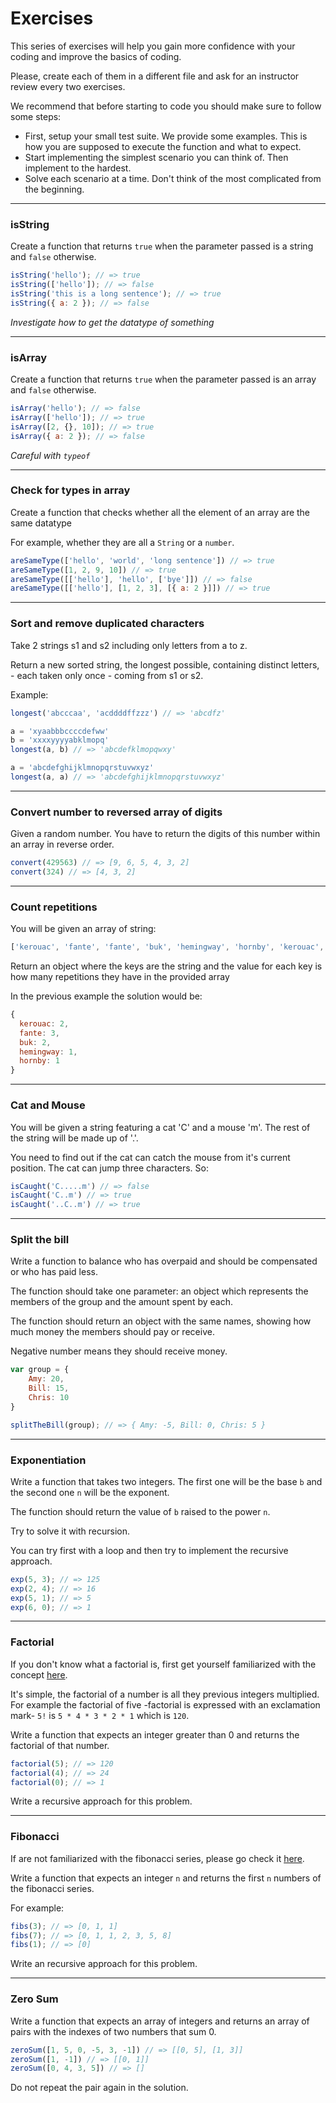 # Exercises

This series of exercises will help you gain more confidence with your coding
and improve the basics of coding.

Please, create each of them in a different file and ask for an instructor
review every two exercises.

We recommend that before starting to code you should make sure to follow some steps:

- First, setup your small test suite. We provide some examples. This is how you are supposed to execute the function and what to expect.
- Start implementing the simplest scenario you can think of. Then implement to the hardest.
- Solve each scenario at a time. Don't think of the most complicated from the beginning.

---

### isString

Create a function that returns `true` when the parameter passed is a string and `false` otherwise.

```javascript
isString('hello'); // => true
isString(['hello']); // => false
isString('this is a long sentence'); // => true
isString({ a: 2 }); // => false
```

*Investigate how to get the datatype of something*

---

### isArray

Create a function that returns `true` when the parameter passed is an array and `false` otherwise.

```javascript
isArray('hello'); // => false
isArray(['hello']); // => true
isArray([2, {}, 10]); // => true
isArray({ a: 2 }); // => false
```

*Careful with `typeof`*

---

### Check for types in array

Create a function that checks whether all the element of an array are the same datatype

For example, whether they are all a `String` or a `number`.

```javascript
areSameType(['hello', 'world', 'long sentence']) // => true
areSameType([1, 2, 9, 10]) // => true
areSameType([['hello'], 'hello', ['bye']]) // => false
areSameType([['hello'], [1, 2, 3], [{ a: 2 }]]) // => true
```

---

### Sort and remove duplicated characters

Take 2 strings s1 and s2 including only letters from a to z.

Return a new sorted string, the longest possible, containing distinct letters, - each taken only once - coming from s1 or s2.

Example:

```javascript
longest('abcccaa', 'acddddffzzz') // => 'abcdfz'

a = 'xyaabbbccccdefww'
b = 'xxxxyyyyabklmopq'
longest(a, b) // => 'abcdefklmopqwxy'

a = 'abcdefghijklmnopqrstuvwxyz'
longest(a, a) // => 'abcdefghijklmnopqrstuvwxyz'
```

---

### Convert number to reversed array of digits

Given a random number. You have to return the digits of this number within an array in reverse order.

```javascript
convert(429563) // => [9, 6, 5, 4, 3, 2]
convert(324) // => [4, 3, 2]
```

---

### Count repetitions

You will be given an array of string:

```javascript
['kerouac', 'fante', 'fante', 'buk', 'hemingway', 'hornby', 'kerouac', 'buk', 'fante']
```

Return an object where the keys are the string and the value for each key is how many
repetitions they have in the provided array

In the previous example the solution would be:

```javascript
{
  kerouac: 2,
  fante: 3,
  buk: 2,
  hemingway: 1,
  hornby: 1
}
```

---

### Cat and Mouse

You will be given a string featuring a cat 'C' and a mouse 'm'. The rest of the string will be made up of '.'.

You need to find out if the cat can catch the mouse from it's current position. The cat can jump three characters. So:

```javascript
isCaught('C.....m') // => false
isCaught('C..m') // => true
isCaught('..C..m') // => true
```

---

### Split the bill

Write a function to balance who has overpaid and should be compensated or who has paid less.

The function should take one parameter: an object which represents the members of the group and the amount spent by each.

The function should return an object with the same names, showing how much money the members should pay or receive.

Negative number means they should receive money.

```javascript
var group = {
    Amy: 20,
    Bill: 15,
    Chris: 10
}

splitTheBill(group); // => { Amy: -5, Bill: 0, Chris: 5 }
```

---

### Exponentiation

Write a function that takes two integers. The first one will be the base `b` and the second one `n` will be the exponent.

The function should return the value of `b` raised to the power `n`.

Try to solve it with recursion.

You can try first with a loop and then try to implement the recursive approach.

```javascript
exp(5, 3); // => 125
exp(2, 4); // => 16
exp(5, 1); // => 5
exp(6, 0); // => 1
```

---

### Factorial

If you don't know what a factorial is, first get yourself familiarized with the concept [here](https://en.wikipedia.org/wiki/Factorial).

It's simple, the factorial of a number is all they previous integers multiplied. For example the factorial of five -factorial is expressed with an exclamation mark- `5!` is `5 * 4 * 3 * 2 * 1` which is `120`.

Write a function that expects an integer greater than 0 and returns the factorial of that number.

```javascript
factorial(5); // => 120
factorial(4); // => 24
factorial(0); // => 1
```

Write a recursive approach for this problem.

---

### Fibonacci

If are not familiarized with the fibonacci series, please go check it [here](https://en.wikipedia.org/wiki/Fibonacci).

Write a function that expects an integer `n` and returns the first `n` numbers of the fibonacci series.

For example:

```javascript
fibs(3); // => [0, 1, 1]
fibs(7); // => [0, 1, 1, 2, 3, 5, 8]
fibs(1); // => [0]
```

Write an recursive approach for this problem.

---

### Zero Sum

Write a function that expects an array of integers and returns an array of pairs with the indexes of two numbers that sum 0.

```javascript
zeroSum([1, 5, 0, -5, 3, -1]) // => [[0, 5], [1, 3]]
zeroSum([1, -1]) // => [[0, 1]]
zeroSum([0, 4, 3, 5]) // => []
```

Do not repeat the pair again in the solution.
